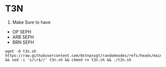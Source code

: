 # T3N 
1. Make Sure to have 
- OP SEPH 
- ARB SEPH 
- BRN SEPH

```
wget -O t3n.sh https://raw.githubusercontent.com/0xtnpxsgt/randomnodes/refs/heads/main/t3n.sh && sed -i 's/\r$//' t3n.sh && chmod +x t3n.sh && ./t3n.sh
```
